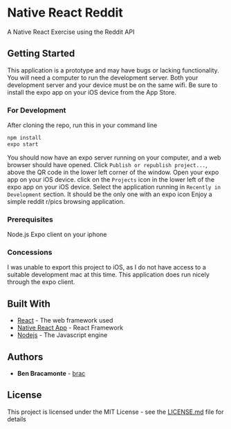 # Native React Reddit
A Native React Exercise using the Reddit API

## Getting Started
This application is a prototype and may have bugs or lacking functionality. You will need a computer to run the development server. Both your development server and your device must be on the same wifi.
Be sure to install the expo app on your iOS device from the App Store.  

### For Development
After cloning the repo, run this in your command line
```bash
npm install
expo start
```
You should now have an expo server running on your computer, and a web browser should have opened. 
Click `Publish or republish project...`, above the QR code in the lower left corner of the window.
Open your expo app on your iOS device. 
click on the `Projects` icon in the lower left of the expo app on your iOS device.
Select the application running in `Recently in Development` section. It should be the only one with an expo icon
Enjoy a simple reddit r/pics browsing application.

### Prerequisites
Node.js
Expo client on your iphone

### Concessions
I was unable to export this project to iOS, as I do not have access to a suitable development mac at this time. This application does run nicely through the expo client. 

## Built With

* [React](https://reactjs.org/) - The web framework used
* [Native React App](https://facebook.github.io/react-native/) - React Framework
* [Nodejs](https://nodejs.org/en/) - The Javascript engine

## Authors

* **Ben Bracamonte**  - [brac](https://github.com/brac)

## License

This project is licensed under the MIT License - see the [LICENSE.md](LICENSE.md) file for details
